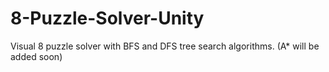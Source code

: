# 8-Puzzle-Solver-Unity
Visual 8 puzzle solver with BFS and DFS tree search algorithms. (A* will be added soon)
